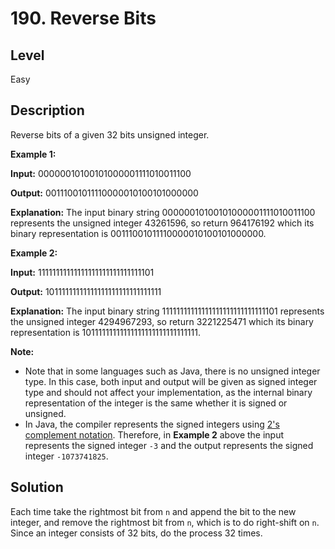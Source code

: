 # 190. Reverse Bits
## Level
Easy

## Description
Reverse bits of a given 32 bits unsigned integer.

**Example 1:**

**Input:** 00000010100101000001111010011100

**Output:** 00111001011110000010100101000000

**Explanation:** The input binary string 00000010100101000001111010011100 represents the unsigned integer 43261596, so return 964176192 which its binary representation is 00111001011110000010100101000000.

**Example 2:**

**Input:** 11111111111111111111111111111101

**Output:** 10111111111111111111111111111111

**Explanation:** The input binary string 11111111111111111111111111111101 represents the unsigned integer 4294967293, so return 3221225471 which its binary representation is 10111111111111111111111111111111.

**Note:**

* Note that in some languages such as Java, there is no unsigned integer type. In this case, both input and output will be given as signed integer type and should not affect your implementation, as the internal binary representation of the integer is the same whether it is signed or unsigned.
* In Java, the compiler represents the signed integers using [2's complement notation](https://en.wikipedia.org/wiki/Two%27s_complement). Therefore, in **Example 2** above the input represents the signed integer `-3` and the output represents the signed integer `-1073741825`.

## Solution
Each time take the rightmost bit from `n` and append the bit to the new integer, and remove the rightmost bit from `n`, which is to do right-shift on `n`. Since an integer consists of 32 bits, do the process 32 times.
